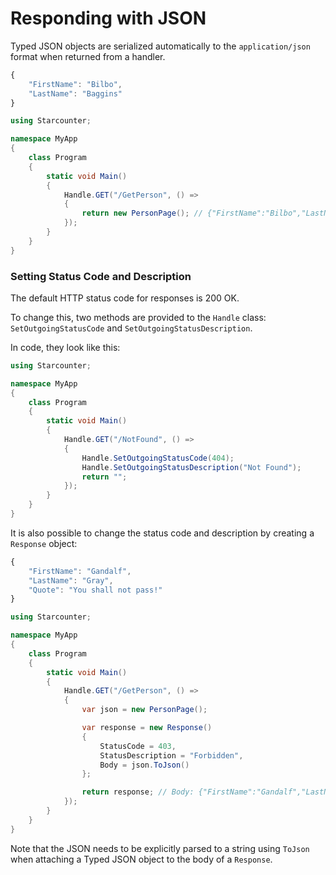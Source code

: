 # Responding with JSON

Typed JSON objects are serialized automatically to the `application/json` format when returned from a handler.



```javascript
{
    "FirstName": "Bilbo",
    "LastName": "Baggins"
}
```



```csharp
using Starcounter;

namespace MyApp
{
    class Program
    {
        static void Main()
        {
            Handle.GET("/GetPerson", () =>
            {
                return new PersonPage(); // {"FirstName":"Bilbo","LastName":"Baggins"}
            });
        }
    }
}
```

### Setting Status Code and Description

The default HTTP status code for responses is 200 OK.

To change this, two methods are provided to the `Handle` class: `SetOutgoingStatusCode` and `SetOutgoingStatusDescription`.

In code, they look like this:



```csharp
using Starcounter;

namespace MyApp
{
    class Program
    {
        static void Main()
        {
            Handle.GET("/NotFound", () => 
            {
                Handle.SetOutgoingStatusCode(404);
                Handle.SetOutgoingStatusDescription("Not Found");
                return "";
            });
        }
    }
}
```

It is also possible to change the status code and description by creating a `Response` object:



```javascript
{
    "FirstName": "Gandalf",
    "LastName": "Gray",
    "Quote": "You shall not pass!" 
}
```



```csharp
using Starcounter;

namespace MyApp
{
    class Program
    {
        static void Main()
        {
            Handle.GET("/GetPerson", () =>
            {
                var json = new PersonPage();

                var response = new Response()
                {
                    StatusCode = 403,
                    StatusDescription = "Forbidden",
                    Body = json.ToJson()
                };

                return response; // Body: {"FirstName":"Gandalf","LastName":"Gray","Quote":"You shall not pass!"}
            });
        }
    }
}
```

Note that the JSON needs to be explicitly parsed to a string using `ToJson` when attaching a Typed JSON object to the body of a `Response`.

